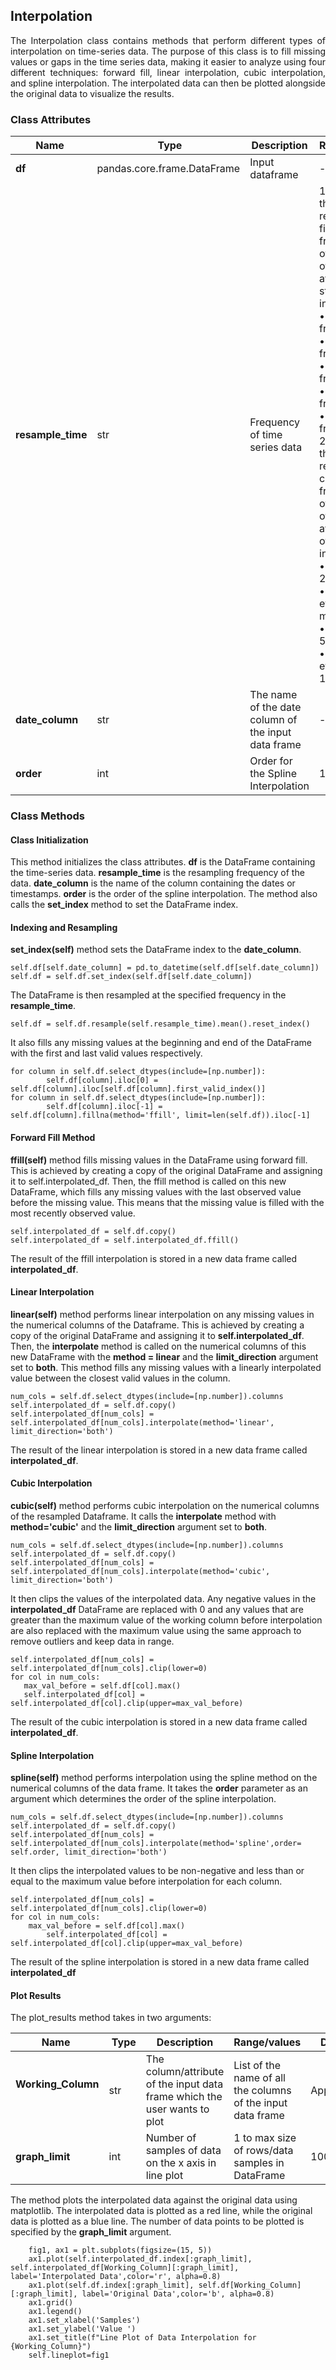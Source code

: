 

## Interpolation

<p align="justify">
The Interpolation class contains methods that perform different types of interpolation on time-series data. The purpose of this class is to fill missing values or gaps in the time series data, making it easier to analyze using four different techniques: forward fill, linear interpolation, cubic interpolation, and spline interpolation. The interpolated data can then be plotted alongside the original data to visualize the results.
</p>

### Class Attributes


|  Name   |  Type |  Description |  Range/values |  Default  |
|---------|-------|--------------|-------------| -------------  |
| **df**  |pandas.core.frame.DataFrame| Input dataframe |  - |  - |
|**resample_time**|str|Frequency of time series data|1. A string that represents a fixed frequency offset. Some of the available string aliases include:<br>   •  'D': daily frequency<br>   •  'W': weekly frequency<br>   •  'M': month frequency<br>   •  'Q': quarter frequency<br>   •  'Y': year frequency<br>2. A string that represents a custom frequency offset. Some of the available offset strings include:<br>   •  '2H': every 2 hours<br>   •  '3T'/'3MIN': every 3 minutes<br>   •  '5S': every 5 seconds<br>   •  '1D10H': every day and 10 hours|  10MIN  |
|**date_column**|str|The name of the date column of the input data frame|-|  date  |
|**order**|int|Order for the Spline Interpolation|1 - 5|  2  |


### Class Methods

#### Class Initialization

This method initializes the class attributes. **df** is the DataFrame containing the time-series data. **resample_time** is the resampling frequency of the data. **date_column** is the name of the column containing the dates or timestamps. **order** is the order of the spline interpolation. The method also calls the **set_index** method to set the DataFrame index.



#### Indexing and Resampling

**set_index(self)** method sets the DataFrame index to the **date_column**. 

    self.df[self.date_column] = pd.to_datetime(self.df[self.date_column])
    self.df = self.df.set_index(self.df[self.date_column])  

The DataFrame is then resampled at the specified frequency in the **resample_time**.

    self.df = self.df.resample(self.resample_time).mean().reset_index()

It also fills any missing values at the beginning and end of the DataFrame with the first and last valid values respectively.


    for column in self.df.select_dtypes(include=[np.number]):
            self.df[column].iloc[0] = self.df[column].iloc[self.df[column].first_valid_index()]
    for column in self.df.select_dtypes(include=[np.number]):
            self.df[column].iloc[-1] = self.df[column].fillna(method='ffill', limit=len(self.df)).iloc[-1]
    
            

#### Forward Fill Method

**ffill(self)** method fills missing values in the DataFrame using forward fill. This is achieved by creating a copy of the original DataFrame and assigning it to self.interpolated_df. Then, the ffill method is called on this new DataFrame, which fills any missing values with the last observed value before the missing value. This means that the missing value is filled with the most recently observed value.

    self.interpolated_df = self.df.copy()
    self.interpolated_df = self.interpolated_df.ffill()

The result of the ffill interpolation is stored in a new data frame called **interpolated_df**.

#### Linear Interpolation

**linear(self)** method performs linear interpolation on any missing values in the numerical columns of the Dataframe. This is achieved by creating a copy of the original DataFrame and assigning it to **self.interpolated_df**. Then, the **interpolate** method is called on the numerical columns of this new DataFrame with the **method = linear** and the **limit_direction**  argument set to **both**. This method fills any missing values with a linearly interpolated value between the closest valid values in the column.

    num_cols = self.df.select_dtypes(include=[np.number]).columns
    self.interpolated_df = self.df.copy()
    self.interpolated_df[num_cols] = self.interpolated_df[num_cols].interpolate(method='linear', limit_direction='both') 

The result of the linear interpolation is stored in a new data frame called **interpolated_df**.

#### Cubic Interpolation

**cubic(self)** method performs cubic interpolation on the numerical columns of the resampled Dataframe. It calls the **interpolate** method with **method='cubic'** and the **limit_direction**  argument set to **both**.

    num_cols = self.df.select_dtypes(include=[np.number]).columns
    self.interpolated_df = self.df.copy()
    self.interpolated_df[num_cols] = self.interpolated_df[num_cols].interpolate(method='cubic', limit_direction='both')  

It then clips the values of the interpolated data. Any negative values in the **interpolated_df** DataFrame are replaced with 0 and any values that are greater than the maximum value of the working column before interpolation are also replaced with the maximum value using the same approach to remove outliers and keep data in range.

    self.interpolated_df[num_cols] = self.interpolated_df[num_cols].clip(lower=0)
    for col in num_cols:
       max_val_before = self.df[col].max()
       self.interpolated_df[col] = self.interpolated_df[col].clip(upper=max_val_before)

The result of the cubic interpolation is stored in a new data frame called **interpolated_df**.


#### Spline Interpolation

**spline(self)** method performs interpolation using the spline method on the numerical columns of the data frame. It takes the **order** parameter as an argument which determines the order of the spline interpolation. 

    num_cols = self.df.select_dtypes(include=[np.number]).columns
    self.interpolated_df = self.df.copy()
    self.interpolated_df[num_cols] = self.interpolated_df[num_cols].interpolate(method='spline',order= self.order, limit_direction='both')  


It then clips the interpolated values to be non-negative and less than or equal to the maximum value before interpolation for each column. 

    self.interpolated_df[num_cols] = self.interpolated_df[num_cols].clip(lower=0)
    for col in num_cols:
        max_val_before = self.df[col].max()
            self.interpolated_df[col] = self.interpolated_df[col].clip(upper=max_val_before)


The result of the spline interpolation is stored in a new data frame called **interpolated_df**

#### Plot Results

The plot_results method takes in two arguments: 

|  Name   |  Type |  Description |  Range/values |  Default  |
|---------|-------|--------------|-------------| -------------  |
| **Working_Column**  |str| The column/attribute of the input data frame which the user wants to plot | List of the name of all the columns of the input data frame |  Appliances |
|**graph_limit**|int|Number of samples of data on the x axis in line plot| 1 to max size of rows/data samples in DataFrame|  1000  |

The method plots the interpolated data against the original data using matplotlib. The interpolated data is plotted as a red line, while the original data is plotted as a blue line. The number of data points to be plotted is specified by the **graph_limit** argument.

        fig1, ax1 = plt.subplots(figsize=(15, 5))
        ax1.plot(self.interpolated_df.index[:graph_limit], self.interpolated_df[Working_Column][:graph_limit], label='Interpolated Data',color='r', alpha=0.8)
        ax1.plot(self.df.index[:graph_limit], self.df[Working_Column][:graph_limit], label='Original Data',color='b', alpha=0.8)
        ax1.grid()
        ax1.legend()
        ax1.set_xlabel('Samples')
        ax1.set_ylabel('Value ')
        ax1.set_title(f"Line Plot of Data Interpolation for {Working_Column}")
        self.lineplot=fig1
